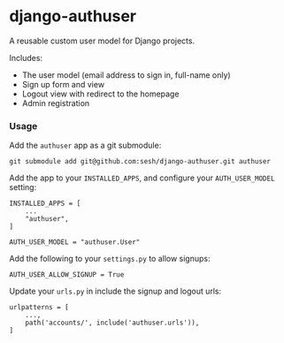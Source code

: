 # django-authuser


A reusable custom user model for Django projects.

Includes:

- The user model (email address to sign in, full-name only)
- Sign up form and view
- Logout view with redirect to the homepage
- Admin registration


### Usage

Add the `authuser` app as a git submodule:

```
git submodule add git@github.com:sesh/django-authuser.git authuser
```

Add the app to your `INSTALLED_APPS`, and configure your `AUTH_USER_MODEL` setting:

```
INSTALLED_APPS = [
    ...
    "authuser",
]

AUTH_USER_MODEL = "authuser.User"
```

Add the following to your `settings.py` to allow signups:

```
AUTH_USER_ALLOW_SIGNUP = True
```

Update your `urls.py` in include the signup and logout urls:

```
urlpatterns = [
    ...,
    path('accounts/', include('authuser.urls')),
]
```
